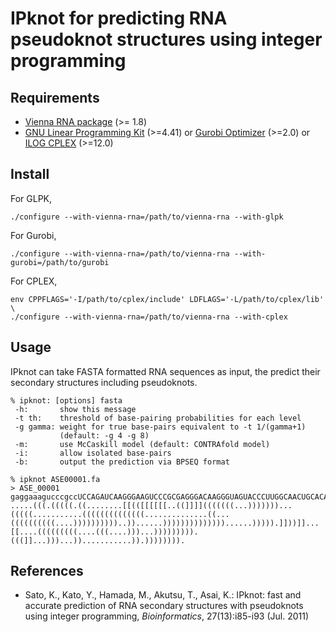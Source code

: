 IPknot for predicting RNA pseudoknot structures using integer programming
=========================================================================

Requirements
------------

* [Vienna RNA package](http://www.tbi.univie.ac.at/~ivo/RNA/) (>= 1.8)
* [GNU Linear Programming Kit](http://www.gnu.org/software/glpk/) (>=4.41)
  or [Gurobi Optimizer](http://www.gurobi.com/) (>=2.0)
  or [ILOG CPLEX](http://http://www-01.ibm.com/software/integration/optimization/cplex/) (>=12.0)

Install
-------

For GLPK,

	./configure --with-vienna-rna=/path/to/vienna-rna --with-glpk

For Gurobi, 

	./configure --with-vienna-rna=/path/to/vienna-rna --with-gurobi=/path/to/gurobi

For CPLEX,

	env CPPFLAGS='-I/path/to/cplex/include' LDFLAGS='-L/path/to/cplex/lib' \
	./configure --with-vienna-rna=/path/to/vienna-rna --with-cplex

Usage
-----

IPknot can take FASTA formatted RNA sequences as input, the
predict their secondary structures including pseudoknots.

	% ipknot: [options] fasta
	 -h:       show this message
	 -t th:    threshold of base-pairing probabilities for each level
	 -g gamma: weight for true base-pairs equivalent to -t 1/(gamma+1)
               (default: -g 4 -g 8)
     -m:       use McCaskill model (default: CONTRAfold model)
     -i:       allow isolated base-pairs
     -b:       output the prediction via BPSEQ format

	% ipknot ASE00001.fa
	> ASE_00001
	gaggaaagucccgccUCCAGAUCAAGGGAAGUCCCGCGAGGGACAAGGGUAGUACCCUUGGCAACUGCACAGAAAACUUACCCCUAAAUAUUCAAUGAGGAUUUGAUUCGACUCUUACCUUGGCGACAAGGUAAGAUAGAUGAAGAGAAUAUUUAGGGGUUGAAACGCAGUCCUUCCCGGAGCAAGUAGGGGGGUCAAUGAGAAUGAUCUGAAGACCUCCCUUGACGCAUAGUCGAAUCCCCCAAAUacagaagcgggcuua
	.....(((.(((((.((........[[(([[[[[[..((]]]](((((((...)))))))...(((((...........((((((((((((((..............((...((((((((((....))))))))))..))......))))))))))))))......))))).]]))]]...[[....(((((((((....(((....)))...))))))))).(((]]...)))...))...........)).)))))))).

References
----------

* Sato, K., Kato, Y., Hamada, M., Akutsu, T., Asai, K.: IPknot: fast and accurate prediction of RNA secondary structures with pseudoknots using integer programming, *Bioinformatics*, 27(13):i85-i93 (Jul. 2011)
